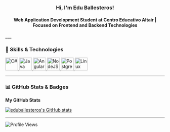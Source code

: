 <div align="center">
  <h3>Hi, I'm Edu Ballesteros!</h3>

#### Web Application Development Student at Centro Educativo Altair | Focused on Frontend and Backend Technologies  
</div>
___

### 🚀 Skills & Technologies  

<p align="left">
  <a href="https://docs.microsoft.com/en-us/dotnet/csharp/" target="_blank" rel="noreferrer">
    <img src="https://raw.githubusercontent.com/danielcranney/readme-generator/main/public/icons/skills/csharp-colored.svg" width="40" height="40" alt="C#" title="C#" />
  </a>
  <a href="https://www.oracle.com/java/" target="_blank" rel="noreferrer">
    <img src="https://raw.githubusercontent.com/danielcranney/readme-generator/main/public/icons/skills/java-colored.svg" width="40" height="40" alt="Java" title="Java" />
  </a>
  <a href="https://angular.io/" target="_blank" rel="noreferrer">
    <img src="https://raw.githubusercontent.com/danielcranney/readme-generator/main/public/icons/skills/angularjs-colored.svg" width="40" height="40" alt="Angular" title="Angular" />
  </a>
  <a href="https://nodejs.org/en/" target="_blank" rel="noreferrer">
    <img src="https://raw.githubusercontent.com/danielcranney/readme-generator/main/public/icons/skills/nodejs-colored.svg" width="40" height="40" alt="NodeJS" title="NodeJS" />
  </a>
  <a href="https://www.postgresql.org/" target="_blank" rel="noreferrer">
    <img src="https://raw.githubusercontent.com/danielcranney/readme-generator/main/public/icons/skills/postgresql-colored.svg" width="40" height="40" alt="PostgreSQL" title="PostgreSQL" />
  </a>
  <a href="https://www.linux.org" target="_blank" rel="noreferrer">
    <img src="https://raw.githubusercontent.com/danielcranney/readme-generator/main/public/icons/skills/linux-colored.svg" width="40" height="40" alt="Linux" title="Linux" />
  </a>
</p>  

___

### 📊 GitHub Stats & Badges

**My GitHub Stats**  

<a href="http://www.github.com/eduballesteros">
  <img src="https://github-readme-stats.vercel.app/api?username=eduballesteros&show_icons=true&hide=&count_private=true&title_color=0891b2&text_color=ffffff&icon_color=0891b2&bg_color=1c1917&hide_border=true&show_icons=true" alt="eduballesteros's GitHub stats" />
</a>  

___

![Profile Views](https://komarev.com/ghpvc/?username=eduballesteros&style=flat-square&color=blue)
